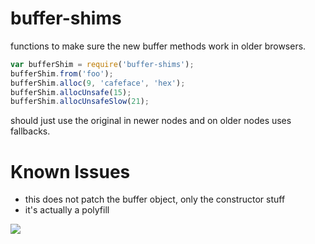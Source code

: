 buffer-shims
===

functions to make sure the new buffer methods work in older browsers.

```js
var bufferShim = require('buffer-shims');
bufferShim.from('foo');
bufferShim.alloc(9, 'cafeface', 'hex');
bufferShim.allocUnsafe(15);
bufferShim.allocUnsafeSlow(21);
```

should just use the original  in newer nodes and on older nodes uses fallbacks.

Known Issues
===
- this does not patch the buffer object, only the constructor stuff
- it's actually a polyfill

![](https://i.imgur.com/zxII3jJ.gif)
